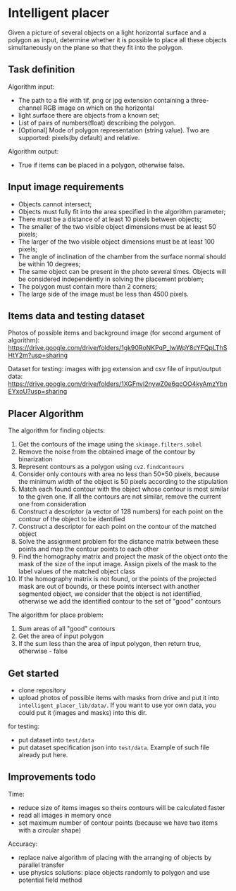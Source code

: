 # Intelligent placer
Given a picture of several objects on a light horizontal surface and a polygon as input, determine whether it 
is possible to place all these objects simultaneously on the plane so that they fit into the polygon.

## Task definition
Algorithm input: 
- The path to a file with tif, png or jpg extension containing a three-channel RGB image on which on the horizontal 
- light surface there are objects from a known set;
- List of pairs of numbers(float) describing the polygon.
- [Optional] Mode of polygon representation (string value). Two are supported: pixels(by default) and relative.  

Algorithm output:
- True if items can be placed in a polygon, otherwise false.

## Input image requirements
- Objects cannot intersect;
- Objects must fully fit into the area specified in the algorithm parameter;
- There must be a distance of at least 10 pixels between objects;
- The smaller of the two visible object dimensions must be at least 50 pixels;
- The larger of the two visible object dimensions must be at least 100 pixels;
- The angle of inclination of the chamber from the surface normal should be within 10 degrees;
- The same object can be present in the photo several times. Objects will be considered independently in solving the 
placement problem;
- The polygon must contain more than 2 corners;
- The large side of the image must be less than 4500 pixels.

## Items data and testing dataset

Photos of possible items and background image (for second argument of algorithm): 
https://drive.google.com/drive/folders/1gk90RoNKPqP_lwWpY8cYFQpLThSHtY2m?usp=sharing 

Dataset for testing: images with jpg extension and csv file of input/output data: 
https://drive.google.com/drive/folders/1XGFnvI2nywZ0e6qcOO4kyAmzYbnEYxoU?usp=sharing 

## Placer Algorithm
The algorithm for finding objects:
1. Get the contours of the image using the `skimage.filters.sobel`
2. Remove the noise from the obtained image of the contour by binarization
3. Represent contours as a polygon using `cv2.findContours`
4. Consider only contours with area no less than 50*50 pixels, because the minimum width of the object is 50 pixels 
according to the stipulation
5. Match each found contour with the object whose contour is most similar to the given one. If all the contours are not
 similar, remove the current one from consideration
6. Construct a descriptor (a vector of 128 numbers) for each point on the contour of the object to be identified
7. Construct a descriptor for each point on the contour of the matched object
8. Solve the assignment problem for the distance matrix between these points and map the contour points to each other
9. Find the homography matrix and project the mask of the object onto the mask of the size of the input image. Assign
 pixels of the mask to the label values of the matched object class
10. If the homography matrix is not found, or the points of the projected mask are out of bounds, or these points 
intersect with another segmented object, we consider that the object is not identified, otherwise we add the identified
contour to the set of "good" contours

The algorithm for place problem:
1. Sum areas of all "good" contours
2. Get the area of input polygon
3. If the sum less than the area of input polygon, then return true, otherwise - false

## Get started
- clone repository
- upload photos of possible items with masks from drive and put it into `intelligent_placer_lib/data/`. If you want to 
use yor own data, you could put it (images and masks) into this dir.

for testing:
- put dataset into `test/data`
- put dataset specification json into `test/data`. Example of such file already put here.

## Improvements todo

Time:
- reduce size of items images so theirs contours will be calculated faster
- read all images in memory once
- set maximum number of contour points (because we have two items with a circular shape)

Accuracy:
- replace naive algorithm of placing with the arranging of objects by parallel transfer
- use physics solutions: place objects randomly to polygon and use potential field method